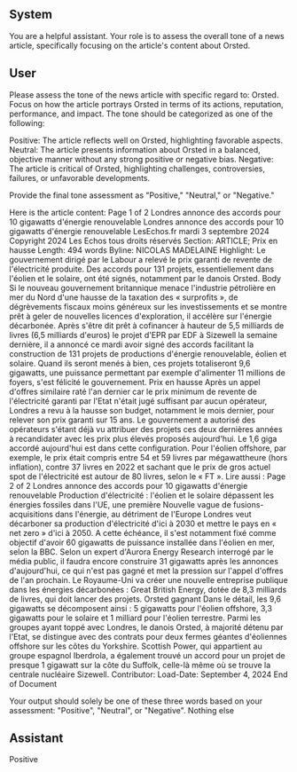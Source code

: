 ## System

You are a helpful assistant. Your role is to assess the overall tone of a news article, specifically focusing on the article's content about Orsted.

## User


Please assess the tone of the news article with specific regard to: Orsted. Focus on how the article portrays Orsted in terms of its actions, reputation, performance, and impact. The tone should be categorized as one of the following:

Positive: The article reflects well on Orsted, highlighting favorable aspects.
Neutral: The article presents information about Orsted in a balanced, objective manner without any strong positive or negative bias.
Negative: The article is critical of Orsted, highlighting challenges, controversies, failures, or unfavorable developments.

Provide the final tone assessment as "Positive," "Neutral," or "Negative."

Here is the article content: Page 1 of 2
Londres annonce des accords pour 10 gigawatts d'énergie renouvelable
Londres annonce des accords pour 10 gigawatts d'énergie renouvelable
LesEchos.fr
mardi 3 septembre 2024
Copyright 2024 Les Echos tous droits réservés
Section: ARTICLE; Prix en hausse
Length: 494 words
Byline: NICOLAS MADELAINE
Highlight: Le gouvernement dirigé par le Labour a relevé le prix garanti de revente de l'électricité produite. Des 
accords pour 131 projets, essentiellement dans l'éolien et le solaire, ont été signés, notamment par le danois 
Orsted.
Body
Si le nouveau gouvernement britannique menace l'industrie pétrolière en mer du Nord d'une hausse de la taxation 
des « surprofits », de dégrèvements fiscaux moins généreux sur les investissements et se montre prêt à geler de 
nouvelles licences d'exploration, il accélère sur l'énergie décarbonée.
Après s'être dit prêt à cofinancer à hauteur de 5,5 milliards de livres (6,5 milliards d'euros) le projet d'EPR par EDF 
à Sizewell la semaine dernière, il a annoncé ce mardi avoir signé des accords facilitant la construction de 131 
projets de productions d'énergie renouvelable, éolien et solaire. Quand ils seront menés à bien, ces projets 
totaliseront 9,6 gigawatts, une puissance permettant par exemple d'alimenter 11 millions de foyers, s'est félicité le 
gouvernement.
Prix en hausse
Après un appel d'offres similaire raté l'an dernier car le prix minimum de revente de l'électricité garanti par l'Etat 
n'était jugé suffisant par aucun opérateur, Londres a revu à la hausse son budget, notamment le mois dernier, pour 
relever son prix garanti sur 15 ans. Le gouvernement a autorisé des opérateurs s'étant déjà vu attribuer des projets 
ces deux dernières années à recandidater avec les prix plus élevés proposés aujourd'hui.
Le 1,6 giga accordé aujourd'hui est dans cette configuration. Pour l'éolien offshore, par exemple, le prix était 
compris entre 54 et 59 livres par mégawattheure (hors inflation), contre 37 livres en 2022 et sachant que le prix de 
gros actuel spot de l'électricité est autour de 80 livres, selon le « FT ».
Lire aussi :
Page 2 of 2
Londres annonce des accords pour 10 gigawatts d'énergie renouvelable
Production d'électricité : l'éolien et le solaire dépassent les énergies fossiles dans l'UE, une première
Nouvelle vague de fusions-acquisitions dans l'énergie, au détriment de l'Europe
Londres veut décarboner sa production d'électricité d'ici à 2030 et mettre le pays en « net zero » d'ici à 2050. A 
cette échéance, il s'est notamment fixé comme objectif d'avoir 60 gigawatts de puissance installée dans l'éolien en 
mer, selon la BBC. Selon un expert d'Aurora Energy Research interrogé par le média public, il faudra encore 
construire 31 gigawatts après les annonces d'aujourd'hui, ce qui n'est pas gagné et met la pression sur l'appel 
d'offres de l'an prochain. Le Royaume-Uni va créer une nouvelle entreprise publique dans les énergies 
décarbonées : Great British Energy, dotée de 8,3 milliards de livres, qui doit lancer des projets.
Orsted gagnant
Dans le détail, les 9,6 gigawatts se décomposent ainsi : 5 gigawatts pour l'éolien offshore, 3,3 gigawatts pour le 
solaire et 1 milliard pour l'éolien terrestre.
Parmi les groupes ayant toppé avec Londres, le danois Orsted, à majorité détenu par l'Etat, se distingue avec des 
contrats pour deux fermes géantes d'éoliennes offshore sur les côtes du Yorkshire. Scottish Power, qui appartient 
au groupe espagnol Iberdrola, a également trouvé un accord pour un projet de presque 1 gigawatt sur la côte du 
Suffolk, celle-là même où se trouve la centrale nucléaire Sizewell.
Contributor: 
Load-Date: September 4, 2024
End of Document

Your output should solely be one of these three words based on your assessment: "Positive", "Neutral", or "Negative". Nothing else
                

## Assistant

Positive

